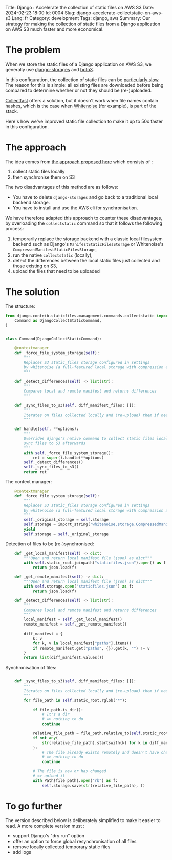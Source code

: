 Title: Django : Accelerate the collection of static files on AWS S3
Date: 2024-02-23 18:00
Id: 0004
Slug: django-accelerate-collectstatic-on-aws-s3
Lang: fr
Category: development
Tags: django, aws
Summary: Our strategy for making the collection of static files from a Django application on AWS S3 much faster and more economical.

# The problem

When we store the static files of a Django application on AWS S3, we generally use [django-storages](https://pypi.org/project/django-storages/) and [boto3](https://boto3.amazonaws.com/v1/documentation/api/latest/index.html).

In this configuration, the collection of static files can be [particularly slow](https://github.com/jschneier/django-storages/issues/904). The reason for this is simple: all existing files are downloaded before being compared to determine whether or not they should be (re-)uploaded.

[Collectfast](https://pypi.org/project/Collectfast/) offers a solution, but it doesn't work when file names contain hashes, which is the case when [Whitenoise](https://pypi.org/project/whitenoise/) (for example), is part of the stack.

Here's how we've improved static file collection to make it up to 50x faster in this configuration.

# The approach

The idea comes from [the approach proposed here](https://github.com/jschneier/django-storages/issues/904#issuecomment-1248660983) which consists of : 

1. collect static files locally
2. then synchronise them on S3

The two disadvantages of this method are as follows:

- You have to delete `django-storages` and go back to a traditional local backend storage.
- You have to install and use the AWS cli for synchronisation.

We have therefore adapted this approach to counter these disadvantages, by overloading the `collectstatic` command so that it follows the following process:

1. temporarily replace the storage backend with a classic local filesystem backend such as Django's `ManifestStaticFilesStorage` or Whitenoise's `CompressedManifestStaticFilesStorage`,
2. run the native `collectstatic` (locally),
3. detect the differences between the local static files just collected and those existing on S3,
4. upload the files that need to be uploaded

# The solution

The structure:

```python
from django.contrib.staticfiles.management.commands.collectstatic import (
    Command as DjangoCollectStaticCommand,
)


class Command(DjangoCollectStaticCommand):

    @contextmanager
    def _force_file_system_storage(self):
        """
        Replaces S3 static_files storage configured in settings
        by whitenoise (a full-featured local storage with compression and manifest)
        """
    
    def _detect_differences(self) -> list(str):
        """
        Compares local and remote manifest and returns differences
        """
 
    def _sync_files_to_s3(self, diff_manifest_files: []):
        """
        Iterates on files collected locally and (re-upload) them if needed
        """

    def handle(self, **options):
        """
        Overrides django's native command to collect static files locally and
        sync files to S3 afterwards
        """
        with self._force_file_system_storage():
            ret = super().handle(**options)
        self._detect_differences()
        self._sync_files_to_s3()
        return ret
```

The context manager:

```python
    @contextmanager
    def _force_file_system_storage(self):
        """
        Replaces S3 static_files storage configured in settings
        by whitenoise (a full-featured local storage with compression and manifest)
        """
        self._original_storage = self.storage
        self.storage = import_string("whitenoise.storage.CompressedManifestStaticFilesStorage")()
        yield
        self.storage = self._original_storage
```

Detection of files to be (re-)synchronised:

```python
    def _get_local_manifest(self) -> dict:
        """Open and return local manifest file (json) as dict"""
        with self.static_root.joinpath("staticfiles.json").open() as f:
            return json.load(f)

    def _get_remote_manifest(self) -> dict:
        """Open and return local manifest file (json) as dict"""
        with self.storage.open("staticfiles.json") as f:
            return json.load(f)

    def _detect_differences(self) -> list(str):
        """
        Compares local and remote manifest and returns differences
        """
        local_manifest = self._get_local_manifest()
        remote_manifest = self._get_remote_manifest()
 
        diff_manifest = {
            k: v
            for k, v in local_manifest["paths"].items()
            if remote_manifest.get("paths", {}).get(k, "") != v
        }
        return list(diff_manifest.values())
```

Synchronisation of files:

```python

    def _sync_files_to_s3(self, diff_manifest_files: []):
        """
        Iterates on files collected locally and (re-upload) them if needed
        """
        for file_path in self.static_root.rglob("*"):

            if file_path.is_dir():
                # It's a dir
                # => nothing to do
                continue

            relative_file_path = file_path.relative_to(self.static_root)
            if not any(
                str(relative_file_path).startswith(k) for k in diff_manifest_files
            ):
                # The file already exists remotely and doesn't have changed
                # => nothing to do
                continue

            # The file is new or has changed
            # => upload it
            with Path(file_path).open("rb") as f:
                self.storage.save(str(relative_file_path), f)
```

# To go further

The version described below is deliberately simplified to make it easier to read. A more complete version must :

- support Django's "dry run" option
- offer an option to force global resynchronisation of all files
- remove locally collected temporary static files
- add logs